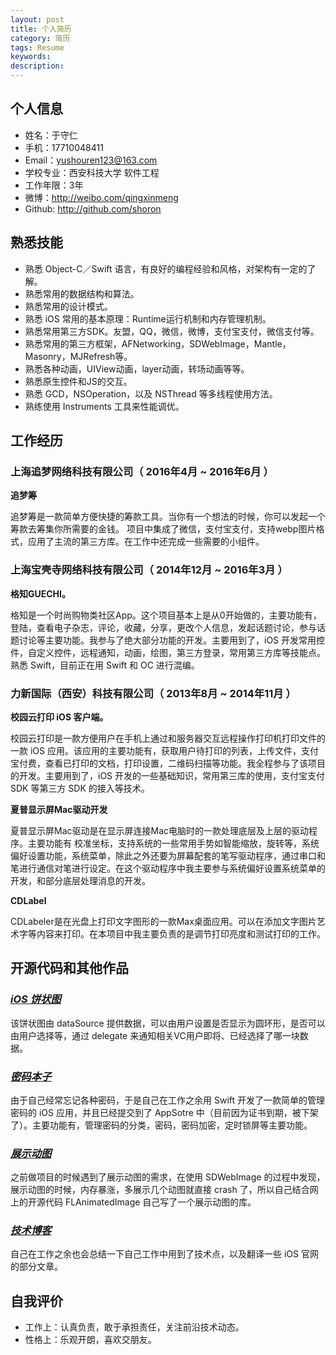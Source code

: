 ```yaml
---
layout: post
title: 个人简历
category: 简历
tags: Resume
keywords:
description:
---
```


## 个人信息

- 姓名：于守仁
- 手机：17710048411
- Email：yushouren123@163.com
- 学校专业：西安科技大学 软件工程
- 工作年限：3年
- 微博：http://weibo.com/qingxinmeng
- Github: http://github.com/shoron

## 熟悉技能

- 熟悉 Object-C／Swift 语言，有良好的编程经验和风格，对架构有一定的了解。
- 熟悉常用的数据结构和算法。
- 熟悉常用的设计模式。
- 熟悉 iOS 常用的基本原理：Runtime运行机制和内存管理机制。
- 熟悉常用第三方SDK。友盟，QQ，微信，微博，支付宝支付，微信支付等。
- 熟悉常用的第三方框架，AFNetworking，SDWebImage，Mantle，Masonry，MJRefresh等。
- 熟悉各种动画，UIView动画，layer动画，转场动画等等。
- 熟悉原生控件和JS的交互。
- 熟悉 GCD，NSOperation，以及 NSThread 等多线程使用方法。
- 熟练使用 Instruments 工具来性能调优。

## 工作经历

### 上海追梦网络科技有限公司（ 2016年4月 ~ 2016年6月 ）

**追梦筹**

追梦筹是一款简单方便快捷的筹款工具。当你有一个想法的时候，你可以发起一个筹款去筹集你所需要的金钱。
项目中集成了微信，支付宝支付，支持webp图片格式，应用了主流的第三方库。在工作中还完成一些需要的小组件。
	
### 上海宝壳寺网络科技有限公司（ 2014年12月 ~ 2016年3月 ）

**格知GUECHI。**

格知是一个时尚购物类社区App。这个项目基本上是从0开始做的，主要功能有，登陆，查看电子杂志，评论，收藏，分享，更改个人信息，发起话题讨论，参与话题讨论等主要功能。我参与了绝大部分功能的开发。主要用到了，iOS 开发常用控件，自定义控件，远程通知，动画，绘图，第三方登录，常用第三方库等技能点。熟悉 Swift，目前正在用 Swift 和 OC 进行混编。

### 力新国际（西安）科技有限公司（ 2013年8月 ~ 2014年11月 ）   

**校园云打印 iOS 客户端。**

校园云打印是一款方便用户在手机上通过和服务器交互远程操作打印机打印文件的一款 iOS 应用。该应用的主要功能有，获取用户待打印的列表，上传文件，支付宝付费，查看已打印的文档，打印设置，二维码扫描等功能。我全程参与了该项目的开发。主要用到了，iOS 开发的一些基础知识，常用第三库的使用，支付宝支付 SDK 等第三方 SDK 的接入等技术。

**夏普显示屏Mac驱动开发**

夏普显示屏Mac驱动是在显示屏连接Mac电脑时的一款处理底层及上层的驱动程序。主要功能有
校准坐标，支持系统的一些常用手势如智能缩放，旋转等，系统偏好设置功能，系统菜单，除此之外还要为屏幕配套的笔写驱动程序，通过串口和笔进行通信对笔进行设定。在这个驱动程序中我主要参与系统偏好设置系统菜单的开发，和部分底层处理消息的开发。

**CDLabel**

CDLabeler是在光盘上打印文字图形的一款Max桌面应用。可以在添加文字图片艺术字等内容来打印。在本项目中我主要负责的是调节打印亮度和测试打印的工作。

## 开源代码和其他作品 ###

### [*iOS 饼状图*](https://github.com/shoron/PieChartView)
该饼状图由 dataSource 提供数据，可以由用户设置是否显示为圆环形，是否可以由用户选择等，通过 delegate 来通知相关VC用户即将、已经选择了哪一块数据。

### [*密码本子*](http://www.foobar.top/PasswordManager)
由于自己经常忘记各种密码，于是自己在工作之余用 Swift 开发了一款简单的管理密码的 iOS 应用，并且已经提交到了 AppSotre 中（目前因为证书到期，被下架了）。主要功能有，管理密码的分类，密码，密码加密，定时锁屏等主要功能。

### [*展示动图*](https://github.com/shoron/SRWebImage)
之前做项目的时候遇到了展示动图的需求，在使用 SDWebImage 的过程中发现，展示动图的时候，内存暴涨，多展示几个动图就直接 crash 了，所以自己结合网上的开源代码 FLAnimatedImage 自己写了一个展示动图的库。

### [*技术博客*](http://shoron.github.io/)
自己在工作之余也会总结一下自己工作中用到了技术点，以及翻译一些 iOS 官网的部分文章。

## 自我评价

- 工作上：认真负责，敢于承担责任，关注前沿技术动态。
- 性格上：乐观开朗，喜欢交朋友。
